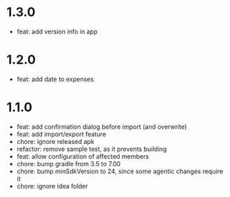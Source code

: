 # 1.3.0

- feat: add version info in app


# 1.2.0

- feat: add date to expenses


# 1.1.0

- feat: add confirmation dialog before import (and overwrite)
- feat: add import/export feature
- chore: ignore released apk
- refactor: remove sample test, as it prevents building
- feat: allow configuration of affected members
- chore: bump gradle from 3.5 to 7.00
- chore: bump minSdkVersion to 24, since some agentic changes require it
- chore: ignore idea folder


